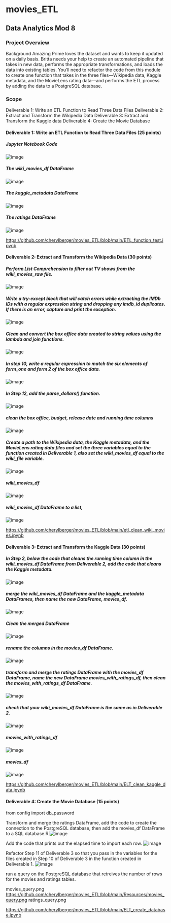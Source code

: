 # movies_ETL
## Data Analytics Mod 8
### Project Overview
Background
Amazing Prime loves the dataset and wants to keep it updated on a daily basis. Britta needs your help to create an automated pipeline that takes in new data, performs the appropriate transformations, and loads the data into existing tables. You’ll need to refactor the code from this module to create one function that takes in the three files—Wikipedia data, Kaggle metadata, and the MovieLens rating data—and performs the ETL process by adding the data to a PostgreSQL database.

### Scope
Deliverable 1: Write an ETL Function to Read Three Data Files
Deliverable 2: Extract and Transform the Wikipedia Data
Deliverable 3: Extract and Transform the Kaggle data
Deliverable 4: Create the Movie Database

#### Deliverable 1: Write an ETL Function to Read Three Data Files (25 points)

##### Jupyter Notebook Code
![image](https://user-images.githubusercontent.com/94234511/150722423-16abdb46-e478-46bd-b09f-e2cd7e341c33.png)

##### The wiki_movies_df DataFrame
![image](https://user-images.githubusercontent.com/94234511/150722460-7501df2d-3759-4d7f-859a-06e2af11a622.png)

##### The kaggle_metadata DataFrame
![image](https://user-images.githubusercontent.com/94234511/150722487-80cf2790-979c-4f2a-b8b2-801ec5c4d24d.png)

##### The ratings DataFrame
![image](https://user-images.githubusercontent.com/94234511/150722511-960cb64a-b6d8-4b48-a64f-f53fd5962128.png)

https://github.com/cherylberger/movies_ETL/blob/main/ETL_function_test.ipynb


#### Deliverable 2: Extract and Transform the Wikipedia Data (30 points)

##### Perform List Comprehension to filter out TV shows from the wiki_movies_raw file.
![image](https://user-images.githubusercontent.com/94234511/150722605-f24e62e1-e782-4b83-bf8d-2b665f4dc594.png)

##### Write a try-except block that will catch errors while extracting the IMDb IDs with a regular expression string and dropping any imdb_id duplicates. If there is an error, capture and print the exception.
![image](https://user-images.githubusercontent.com/94234511/150722637-cd236567-af00-40fc-aabd-5d1522c3d3e6.png)

##### Clean and convert the box office data created to string values using the lambda and join functions.
![image](https://user-images.githubusercontent.com/94234511/150722679-4dd94b03-8835-442b-8d51-9c81af4bcac6.png)

##### In step 10, write a regular expression to match the six elements of form_one and form 2 of the box office data.
![image](https://user-images.githubusercontent.com/94234511/150722758-3bd4dace-e06f-483a-a354-8dd5d382123c.png)

##### In Step 12, add the parse_dollars() function.
![image](https://user-images.githubusercontent.com/94234511/150722789-f8d778a8-40bc-4273-ae3a-eb0124ab2c31.png)

##### clean the box office, budget, release date and running time columns
![image](https://user-images.githubusercontent.com/94234511/150722829-84aa3323-01c8-4e46-9435-cf3720d9d53e.png)

##### Create a path to the Wikipedia data, the Kaggle metadata, and the MovieLens rating data files and set the three variables equal to the function created in Deliverable 1, also set the wiki_movies_df equal to the wiki_file variable.
![image](https://user-images.githubusercontent.com/94234511/150722916-38053bf3-7c40-4e35-882f-fc8400e57401.png)

##### wiki_movies_df
![image](https://user-images.githubusercontent.com/94234511/150722956-270d79af-b58b-4a5f-bbe3-93875d058c74.png)

##### wiki_movies_df DataFrame to a list,
![image](https://user-images.githubusercontent.com/94234511/150722974-44aded79-f3d2-44f4-89f7-e107177a5c2e.png)

https://github.com/cherylberger/movies_ETL/blob/main/etl_clean_wiki_movies.ipynb

#### Deliverable 3: Extract and Transform the Kaggle Data (30 points)

##### In Step 2, below the code that cleans the running time column in the wiki_movies_df DataFrame from Deliverable 2, add the code that cleans the Kaggle metadata.
![image](https://user-images.githubusercontent.com/94234511/150723536-41f3a589-fb44-4efc-9c31-deffe352e03a.png)

##### merge the wiki_movies_df DataFrame and the kaggle_metadata DataFrames, then name the new DataFrame, movies_df.
![image](https://user-images.githubusercontent.com/94234511/150723587-04dd7fe3-9ae4-441d-b97e-44ea0a01ced2.png)

##### Clean the merged DataFrame
![image](https://user-images.githubusercontent.com/94234511/150723623-e5787957-a557-4896-95eb-0c595959e14a.png)

##### rename the columns in the movies_df DataFrame.
![image](https://user-images.githubusercontent.com/94234511/150723653-2da49e8f-4903-4a7a-a448-a5e38f798096.png)

##### transform and merge the ratings DataFrame with the movies_df DataFrame, name the new DataFrame movies_with_ratings_df, then clean the movies_with_ratings_df DataFrame.
![image](https://user-images.githubusercontent.com/94234511/150723682-2da67082-a550-4ea1-9413-f5a602fb9d66.png)

##### check that your wiki_movies_df DataFrame is the same as in Deliverable 2.
![image](https://user-images.githubusercontent.com/94234511/150723741-b110df38-4598-42cf-b25c-a910c3d3109e.png)

##### movies_with_ratings_df
![image](https://user-images.githubusercontent.com/94234511/150723768-32887cd1-8de4-4b20-b404-003bcf915e1b.png)

##### movies_df
![image](https://user-images.githubusercontent.com/94234511/150723798-1ff215f8-6354-4653-a02e-955709321732.png)

https://github.com/cherylberger/movies_ETL/blob/main/ELT_clean_kaggle_data.ipynb

#### Deliverable 4: Create the Movie Database (15 points)

from config import db_password

Transform and merge the ratings DataFrame, add the code to create the connection to the PostgreSQL database, then add the movies_df DataFrame to a SQL database.R
![image](https://user-images.githubusercontent.com/94234511/150723227-42396ea0-e884-4b9d-87fa-5736ba9be232.png)

Add the code that prints out the elapsed time to import each row.
![image](https://user-images.githubusercontent.com/94234511/150723315-38999cbc-57f8-43c8-8f1a-bfa6dd6d25bb.png)

Refactor Step 11 of Deliverable 3 so that you pass in the variables for the files created in Step 10 of Deliverable 3 in the function created in Deliverable 1.
![image](https://user-images.githubusercontent.com/94234511/150723059-1f9120b1-8942-4166-9dd3-528c38927dfe.png)

run a query on the PostgreSQL database that retreives the number of rows for the movies and ratings tables.

movies_query.png 
https://github.com/cherylberger/movies_ETL/blob/main/Resources/movies_query.png
ratings_query.png

https://github.com/cherylberger/movies_ETL/blob/main/ELT_create_database.ipynb

